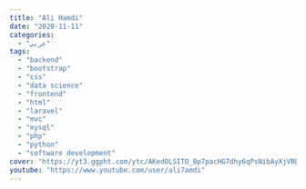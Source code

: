 ```yaml
---
title: "Ali Hamdi"
date: "2020-11-11"
categories:
  - "عربي"
tags:
  - "backend"
  - "bootstrap"
  - "css"
  - "data science"
  - "frontend"
  - "html"
  - "laravel"
  - "mvc"
  - "mysql"
  - "php"
  - "python"
  - "software development"
cover: "https://yt3.ggpht.com/ytc/AKedOLSITO_Bp7pacHG7dhy6qPsNibAyXjVRDFBuvq5H6g=s88-c-k-c0x00ffffff-no-rj"
youtube: "https://www.youtube.com/user/ali7amdi"
---
```



